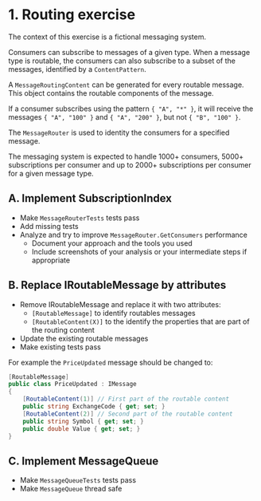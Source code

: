 
# 1. Routing exercise

The context of this exercise is a fictional messaging system.

Consumers can subscribe to messages of a given type.
When a message type is routable, the consumers can also subscribe to a subset of the messages, identified by a `ContentPattern`.

A `MessageRoutingContent` can be generated for every routable message. This object contains the routable components of the message.

If a consumer subscribes using the pattern `{ "A", "*" }`, it will receive the messages `{ "A", "100" }` and `{ "A", "200" }`, but not `{ "B", "100" }`.

The `MessageRouter` is used to identity the consumers for a specified message.

The messaging system is expected to handle 1000+ consumers, 5000+ subscriptions per consumer and up to 2000+ subscriptions per consumer for a given message type.

## A. Implement SubscriptionIndex

- Make `MessageRouterTests` tests pass
- Add missing tests
- Analyze and try to improve `MessageRouter.GetConsumers` performance
    - Document your approach and the tools you used
    - Include screenshots of your analysis or your intermediate steps if appropriate

## B. Replace IRoutableMessage by attributes

- Remove IRoutableMessage and replace it with two attributes:
    - `[RoutableMessage]` to identify routables messages
    - `[RoutableContent(X)]` to the identify the properties that are part of the routing content
- Update the existing routable messages
- Make existing tests pass

For example the `PriceUpdated` message should be changed to:
```cs
[RoutableMessage]
public class PriceUpdated : IMessage
{
    [RoutableContent(1)] // First part of the routable content
    public string ExchangeCode { get; set; }
    [RoutableContent(2)] // Second part of the routable content
    public string Symbol { get; set; }
    public double Value { get; set; }
}
```

## C. Implement MessageQueue

- Make `MessageQueueTests` tests pass
- Make `MessageQueue` thread safe
